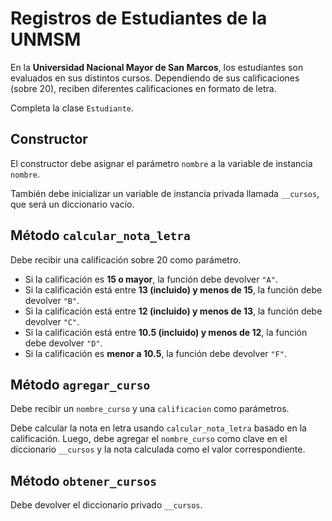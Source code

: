 # Registros de Estudiantes de la UNMSM

En la **Universidad Nacional Mayor de San Marcos**,
los estudiantes son evaluados en sus distintos cursos.
Dependiendo de sus calificaciones (sobre 20), reciben diferentes calificaciones en formato de letra.

Completa la clase `Estudiante`.

## Constructor

El constructor debe asignar el parámetro `nombre` a la variable de instancia `nombre`.

También debe inicializar un variable de instancia privada llamada `__cursos`, que será un diccionario vacío.

## Método `calcular_nota_letra`

Debe recibir una calificación sobre 20 como parámetro.

- Si la calificación es **15 o mayor**, la función debe devolver `"A"`.
- Si la calificación está entre **13 (incluido) y menos de 15**, la función debe devolver `"B"`.
- Si la calificación está entre **12 (incluido) y menos de 13**, la función debe devolver `"C"`.
- Si la calificación está entre **10.5 (incluido) y menos de 12**, la función debe devolver `"D"`.
- Si la calificación es **menor a 10.5**, la función debe devolver `"F"`.

## Método `agregar_curso`

Debe recibir un `nombre_curso` y una `calificacion` como parámetros.

Debe calcular la nota en letra usando `calcular_nota_letra` basado en la calificación.
Luego, debe agregar el `nombre_curso` como clave en el diccionario `__cursos` y la nota calculada como el valor correspondiente.

## Método `obtener_cursos`

Debe devolver el diccionario privado `__cursos`.
